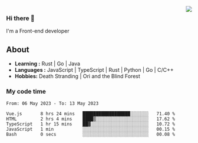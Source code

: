 <img align='right' src="https://github-readme-stats.vercel.app/api?username=strugglebak&show_icons=true">

### Hi there 👋

I'm a Front-end developer

## About

-  **Learning :** Rust | Go | Java
-  **Languages :** JavaScript | TypeScript | Rust | Python | Go | C/C++
-  **Hobbies:** Death Stranding | Ori and the Blind Forest

### My code time

<!--START_SECTION:waka-->

```text
From: 06 May 2023 - To: 13 May 2023

Vue.js       8 hrs 24 mins   ██████████████████░░░░░░░   71.40 %
HTML         2 hrs 4 mins    ████▒░░░░░░░░░░░░░░░░░░░░   17.62 %
TypeScript   1 hr 15 mins    ██▓░░░░░░░░░░░░░░░░░░░░░░   10.72 %
JavaScript   1 min           ░░░░░░░░░░░░░░░░░░░░░░░░░   00.15 %
Bash         0 secs          ░░░░░░░░░░░░░░░░░░░░░░░░░   00.08 %
```

<!--END_SECTION:waka-->
